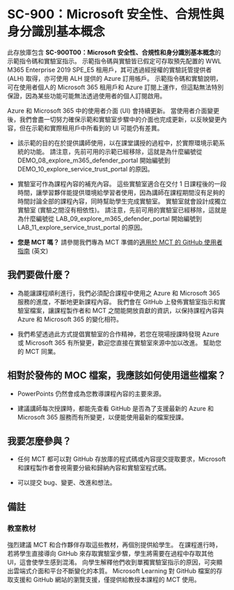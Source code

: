 # SC-900：Microsoft 安全性、合規性與身分識別基本概念

此存放庫包含 **SC-900T00：Microsoft 安全性、合規性和身分識別基本概念**的示範指令碼和實驗室指示。  示範指令碼與實驗皆已假定可存取預先配置的 WWL M365 Enterprise 2019 SPE_E5 租用戶，其可透過經授權的實驗託管提供者 (ALH) 取得，亦可使用 ALH 提供的 Azure 訂用帳戶。 示範指令碼和實驗說明，可在使用者個人的 Microsoft 365 租用戶和 Azure 訂閱上運作，但這點無法特別保證，因為某些功能可能無法透過使用者的個人訂閱啟用。

Azure 和 Microsoft 365 中的使用者介面 (UI) 會持續更新。  當使用者介面變更後，我們會盡一切努力確保示範和實驗室步驟中的介面也完成更新，以反映變更內容，但在示範和實際租用戶中所看到的 UI 可能仍有差異。 

- 該示範的目的在於提供講師使用，以在課堂講授的過程中，於實際環境示範系統的功能。  請注意，先前可用的示範已經移除，這就是為什麼編號從 DEMO_08_explore_m365_defender_portal 開始編號到 DEMO_10_explore_service_trust_portal 的原因。

- 實驗室可作為課程內容的補充內容。 這些實驗室適合在交付 1 日課程後的一段時間，讓學習夥伴能提供環境給學習者使用，因為講師在課程期間沒有足夠的時間討論全部的課程內容，同時幫助學生完成實驗室。 實驗室就會設計成獨立實驗室 (實驗之間沒有相依性)。  請注意，先前可用的實驗室已經移除，這就是為什麼編號從 LAB_09_explore_m365_defender_portal 開始編號到 LAB_11_explore_service_trust_portal 的原因。

- **您是 MCT 嗎？** 請參閱我們專為 MCT 準備的[適用於 MCT 的 GitHub 使用者指南](https://microsoftlearning.github.io/MCT-User-Guide/) (英文)


## 我們要做什麼？

- 為能讓課程順利進行，我們必須配合課程中使用之 Azure 和 Microsoft 365 服務的進度，不斷地更新課程內容。  我們會在 GitHub 上發佈實驗室指示和實驗室檔案，讓課程製作者和 MCT 之間能開放貢獻的資訊，以保持課程內容與 Azure 和 Microsoft 365 的變化相符。

- 我們希望透過此方式提倡實驗室的合作精神，若您在現場授課時發現 Azure 或 Microsoft 365 有所變更，歡迎您直接在實驗室來源中加以改進。  幫助您的 MCT 同業。

## 相對於發佈的 MOC 檔案，我應該如何使用這些檔案？

- PowerPoints 仍然會成為您教導課程內容的主要來源。

- 建議講師每次授課時，都能先查看 GitHub 是否為了支援最新的 Azure 和 Microsoft 365 服務而有所變更，以便能使用最新的檔案授課。

## 我要怎麼參與？

- 任何 MCT 都可以對 GitHub 存放庫的程式碼或內容提交提取要求，Microsoft 和課程製作者會視需要分級和歸納內容和實驗室程式碼。

- 可以提交 bug、變更、改進和想法。  

## 備註

### 教室教材

強烈建議 MCT 和合作夥伴存取這些教材，再個別提供給學生。  在課程進行時，若將學生直接導向 GitHub 來存取實驗室步驟，學生將需要在過程中存取其他 UI，這會使學生感到混淆。 向學生解釋他們收到單獨實驗室指示的原因，可突顯出雲端式介面和平台不斷變化的本質。 Microsoft Learning 對 GitHub 檔案的存取支援和 GitHub 網站的瀏覽支援，僅提供給教授本課程的 MCT 使用。
